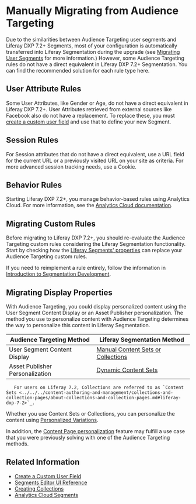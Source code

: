 # Manually Migrating from Audience Targeting

Due to the similarities between Audience Targeting user segments and Liferay DXP 7.2+ Segments, most of your configuration is automatically transferred into Liferay Segmentation during the upgrade (see [Migrating User Segments](./migrating-user-segments.md) for more information.) However, some Audience Targeting rules do not have a direct equivalent in Liferay DXP 7.2+ Segmentation. You can find the recommended solution for each rule type here.

## User Attribute Rules

Some User Attributes, like Gender or Age, do not have a direct equivalent in Liferay DXP 7.2+. User Attributes retrieved from external sources like Facebook also do not have a replacement. To replace these, you must [create a custom user field](../../../users-and-permissions/devops/adding-custom-fields-to-users.md) and use that to define your new Segment.

## Session Rules

For Session attributes that do not have a direct equivalent, use a URL field for the current URL or a previously visited URL on your site as criteria. For more advanced session tracking needs, use a Cookie.

## Behavior Rules

Starting Liferay DXP 7.2+, you manage behavior-based rules using Analytics Cloud. For more information, see the [Analytics Cloud documentation](https://learn.liferay.com/analytics-cloud/latest/en/individuals-and-segments/segments/segments.html).

## Migrating Custom Rules

Before migrating to Liferay DXP 7.2+, you should re-evaluate the Audience Targeting custom rules considering the Liferay Segmentation functionality. Start by checking how the [Liferay Segments' properties](../segmentation/segments-editor-ui-reference.md) can replace your Audience Targeting custom rules.

If you need to reimplement a rule entirely, follow the information in [Introduction to Segmentation Development](../developer-guide/introduction-to-segmentation-development.md).

## Migrating Display Properties

With Audience Targeting, you could display personalized content using the User Segment Content Display or an Asset Publisher personalization. The method you use to personalize content with Audience Targeting determines the way to personalize this content in Liferay Segmentation.

| Audience Targeting Method | Liferay Segmentation Method |
| --- | --- |
| User Segment Content Display | [Manual Content Sets or Collections](../../../content-authoring-and-management/collections-and-collection-pages/creating-collections.md#creating-a-manual-collection) |
| Asset Publisher Personalization | [Dynamic Content Sets](../../../content-authoring-and-management/collections-and-collection-pages/creating-collections.md#creating-a-dynamic-collection) |

```note::
   For users on Liferay 7.2, Collections are referred to as `Content Sets <../../../content-authoring-and-management/collections-and-collection-pages/about-collections-and-collection-pages.md#liferay-dxp-7-2>`_.
```

Whether you use Content Sets or Collections, you can personalize the content using [Personalized Variations](../experience-personalization/personalizing-collections.md).

In addition, the [Content Page personalization](../../../site-building/personalizing-site-experience/experience-personalization/content-page-personalization.md) feature may fulfill a use case that you were previously solving with one of the Audience Targeting methods.

## Related Information

- [Create a Custom User Field](../../../users-and-permissions/devops/adding-custom-fields-to-users.md)
- [Segments Editor UI Reference](../segmentation/segments-editor-ui-reference.md)
- [Creating Collections](../../../content-authoring-and-management/collections-and-collection-pages/creating-collections.md)
- [Analytics Cloud Segments](https://learn.liferay.com/analytics-cloud/latest/en/individuals-and-segments/segments/segments.html)
